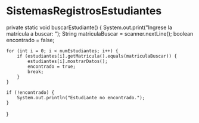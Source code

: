# SistemasRegistrosEstudiantes
private static void buscarEstudiante() {
    System.out.print("Ingrese la matrícula a buscar: ");
    String matriculaBuscar = scanner.nextLine();
    boolean encontrado = false;

    for (int i = 0; i < numEstudiantes; i++) {
        if (estudiantes[i].getMatricula().equals(matriculaBuscar)) {
            estudiantes[i].mostrarDatos();
            encontrado = true;
            break;
        }
    }

    if (!encontrado) {
        System.out.println("Estudiante no encontrado.");
    }
}

